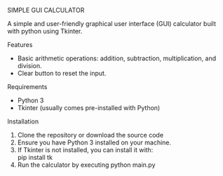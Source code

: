SIMPLE GUI CALCULATOR

A simple and user-friendly graphical user interface (GUI) calculator built with python using Tkinter.

Features
- Basic arithmetic operations: addition, subtraction, multiplication, and division.
- Clear button to reset the input.

Requirements
- Python 3
- Tkinter (usually comes pre-installed with Python)

Installation
1. Clone the repository or download the source code
2. Ensure you have Python 3 installed on your machine.
3. If Tkinter is not installed, you can install it with:  
    pip install tk
4. Run the calculator by executing 
    python main.py